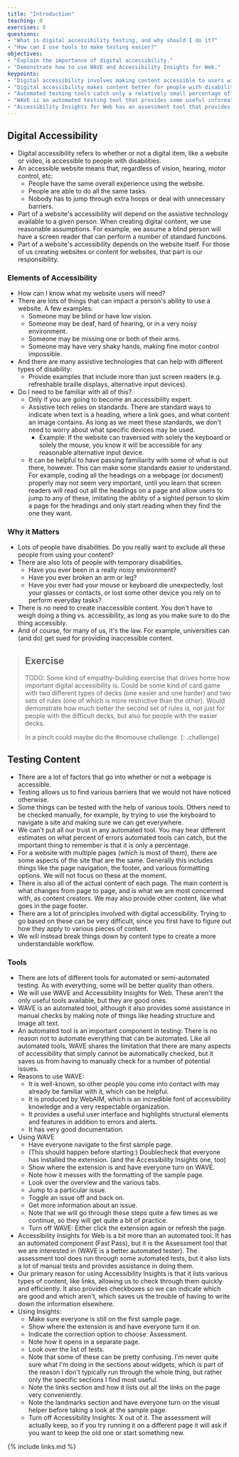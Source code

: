 ```yaml
---
title: "Introduction"
teaching: 0
exercises: 0
questions:
- "What is digital accessibility testing, and why should I do it?"
- "How can I use tools to make testing easier?"
objectives:
- "Explain the importance of digital accessibility."
- "Demonstrate how to use WAVE and Accessibility Insights for Web."
keypoints:
- "Digital accessibility involves making content accessible to users with a wide variety of disabilities and assistive technology."
- "Digital accessibility makes content better for people with disabilities _and_ people without."
- "Automated testing tools catch only a relatively small percentage of accessibility issues."
- "WAVE is an automated testing tool that provides some useful information for performing manual checks, as well."
- "Accessibility Insights for Web has an assessment tool that provides valuable assistance with manual tests."
---
```


<!-- Note: Instructors can skim or skip some of this depending on starting experience level of learners -->

## Digital Accessibility

<!-- This is general content. Perhaps much of this would be assumed and included as a prerequisite. If not, perhaps some method should be considered so that the content can be shared between multiple lessons, and only one thing has to be modified. -->

- Digital accessibility refers to whether or not a digital item, like a website or video, is accessible to people with disabilities.
- An accessible website means that, regardless of vision, hearing, motor control, etc:
    - People have the same overall experience using the website.
    - People are able to do all the same tasks.
    - Nobody has to jump through extra hoops or deal with unnecessary barriers.
- Part of a website's accessibility will depend on the assistive technology available to a given person. When creating digital content, we use reasonable assumptions. For example, we assume a blind person will have a screen reader that can perform a number of standard functions.
- Part of a website's accessibility depends on the website itself. For those of us creating websites or content for websites, that part is our responsibility.

### Elements of Accessibility

- How can I know what my website users will need?
- There are lots of things that can impact a person's ability to use a website. A few examples:
    - Someone may be blind or have low vision.
    - Someone may be deaf, hard of hearing, or in a very noisy environment.
    - Someone may be missing one or both of their arms.
    - Someone may have very shaky hands, making fine motor control impossible.
- And there are many assistive technologies that can help with different types of disability:
    - Provide examples that include more than just screen readers (e.g. refreshable braille displays, alternative input devices).
- Do I need to be familiar with all of this?
    - Only if you are going to become an accessibility expert.
    - Assistive tech relies on standards. There are standard ways to indicate when text is a heading, where a link goes, and what content an image contains. As long as we meet these standards, we don't need to worry about what specific devices may be used.
        - Example: If the website can traversed with solely the keyboard or solely the mouse, you know it will be accessible for any reasonable alternative input device.
    - It can be helpful to have passing familiarity with some of what is out there, however. This can make some standards easier to understand. For example, coding all the headings on a webpage (or document) properly may not seem very important, until you learn that screen readers will read out all the headings on a page and allow users to jump to any of these, imitating the ability of a sighted person to skim a page for the headings and only start reading when they find the one they want.

### Why it Matters

- Lots of people have disabilities. Do you really want to exclude all these people from using your content?
- There are also lots of people with temporary disabilities.
    - Have you ever been in a really noisy environment?
    - Have you ever broken an arm or leg?
    - Have you ever had your mouse or keyboard die unexpectedly, lost your glasses or contacts, or lost some other device you rely on to perform everyday tasks?
- There is no need to create inaccessible content. You don't have to weigh doing a thing vs. accessibility, as long as you make sure to do the thing accessibly.
- And of course, for many of us, it's the law. For example, universities can (and do) get sued for providing inaccessible content.

> ## Exercise
>
> TODO: Some kind of empathy-building exercise that drives home how important digital accessibility is.
> Could be some kind of card game with two different types of decks (one easier and one harder) and two sets of rules (one of which is more restrictive than the other). Would demonstrate how much better the second set of rules is, not just for people with the difficult decks, but also for people with the easier decks.
>
> In a pinch could maybe do the #nomouse challenge.
{: .challenge}

## Testing Content

- There are a lot of factors that go into whether or not a webpage is accessible.
- Testing allows us to find various barriers that we would not have noticed otherwise.
- Some things can be tested with the help of various tools. Others need to be checked manually, for example, by trying to use the keyboard to navigate a site and making sure we can get everywhere.
- We can't put all our trust in any automated tool. You may hear different estimates on what percent of errors automated tools can catch, but the important thing to remember is that it is only a percentage.
- For a website with multiple pages (which is most of them), there are some aspects of the site that are the same. Generally this includes things like the page navigation, the footer, and various formatting options. We will not focus on these at the moment.
- There is also all of the actual content of each page. The main content is what changes from page to page, and is what we are most concerned with, as content creators. We may also provide other content, like what goes in the page footer.
- There are a lot of principles involved with digital accessibility. Trying to go based on these can be very difficult, since you first have to figure out how they apply to various pieces of content.
- We will instead break things down by content type to create a more understandable workflow.

### Tools

- There are lots of different tools for automated or semi-automated testing. As with everything, some will be better quality than others.
- We will use WAVE and Accessibility Insights for Web. These aren't the only useful tools available, but they are good ones.
- WAVE is an automated tool, although it also provides some assistance in manual checks by making note of things like heading structure and image alt text.
- An automated tool is an important component in testing: There is no reason not to automate everything that can be automated. Like all automated tools, WAVE shares the limitation that there are many aspects of accessibility that simply cannot be automatically checked, but it saves us from having to manually check for a number of potential issues.
- Reasons to use WAVE:
    - It is well-known, so other people you come into contact with may already be familiar with it, which can be helpful.
    - It is produced by WebAIM, which is an incredible font of accessibility knowledge and a very respectable organization.
    - It provides a useful user interface and highlights structural elements and features in addition to errors and alerts.
    - It has very good documentation.
- Using WAVE
    - Have everyone navigate to the first sample page.
    - (This should happen before starting:) Doublecheck that everyone has installed the extension. (and the Accessibility Insights one, too)
    - Show where the extension is and have everyone turn on WAVE.
    - Note how it messes with the formatting of the sample page.
    - Look over the overview and the various tabs.
    - Jump to a particular issue.
    - Toggle an issue off and back on.
    - Get more information about an issue.
    - Note that we will go through these steps quite a few times as we continue, so they will get quite a bit of practice.
    - Turn off WAVE: Either click the extension again or refresh the page.
- Accessibility Insights for Web is a bit more than an automated tool. It has an automated component (Fast Pass), but it is the Assessment tool that we are interested in (WAVE is a better automated tester). The assessment tool does run through some automated tests, but it also lists a lot of manual tests and provides assistance in doing them.
- Our primary reason for using Accessibility Insights is that it lists various types of content, like links, allowing us to check through them quickly and efficiently. It also provides checkboxes so we can indicate which are good and which aren't, which saves us the trouble of having to write down the information elsewhere.
- Using Insights:
    - Make sure everyone is still on the first sample page.
    - Show where the extension is and have everyone turn it on.
    - Indicate the correction option to choose: Assessment.
    - Note how it opens in a separate page.
    - Look over the list of tests.
    - Note that some of these can be pretty confusing. I'm never quite sure what I'm doing in the sections about widgets, which is part of the reason I don't typically run through the whole thing, but rather only the specific sections I find most useful.
    - Note the links section and how it lists out all the links on the page very conveniently.
    - Note the landmarks section and have everyone turn on the visual helper before taking a look at the sample page.
    - Turn off Accessibility Insights: X out of it. The assessment will actually keep, so if you try running it on a different page it will ask if you want to keep the old one or start something new.

{% include links.md %}

